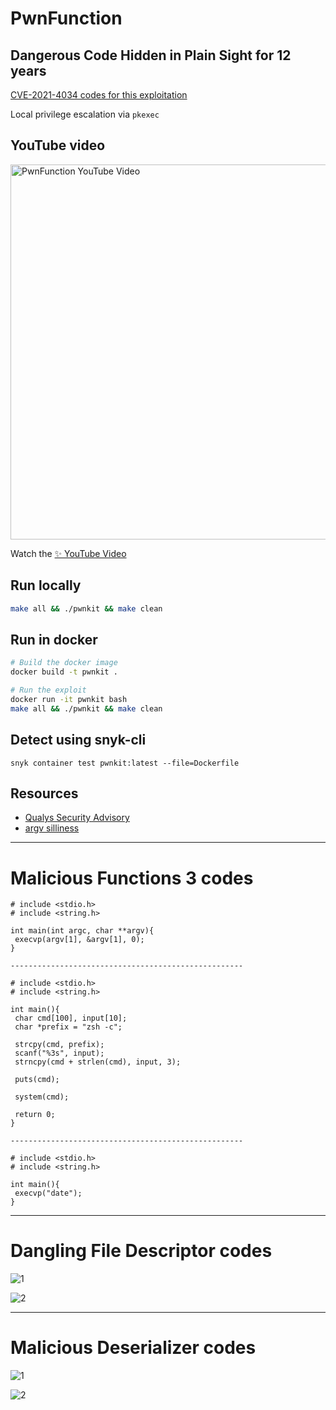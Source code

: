 # PwnFunction

## Dangerous Code Hidden in Plain Sight for 12 years

[CVE-2021-4034 codes for this exploitation](https://github.com/devopsengineerDan/pkexec-CVE-2021-4034)

Local privilege escalation via `pkexec`

## YouTube video

<p>
  <a href='https://www.youtube.com/watch?v=eTcVLqKpZJc'>
    <img src="https://user-images.githubusercontent.com/19750782/162562498-078f4bcb-4403-4ec4-acd4-b59530f081db.png" alt="PwnFunction YouTube Video" width="600">
  </a>
</p>

Watch the [✨ YouTube Video](https://www.youtube.com/watch?v=eTcVLqKpZJc)

## Run locally

```sh
make all && ./pwnkit && make clean
```

## Run in docker

```sh
# Build the docker image
docker build -t pwnkit .

# Run the exploit
docker run -it pwnkit bash
make all && ./pwnkit && make clean
```

## Detect using snyk-cli

```
snyk container test pwnkit:latest --file=Dockerfile
```

## Resources

- [Qualys Security Advisory](https://www.qualys.com/2022/01/25/cve-2021-4034/pwnkit.txt)
- [argv silliness](https://ryiron.wordpress.com/2013/12/16/argv-silliness/)

----------------------------------------------------

# Malicious Functions 3 codes

```
# include <stdio.h>
# include <string.h>

int main(int argc, char **argv){
 execvp(argv[1], &argv[1], 0);
}

----------------------------------------------------

# include <stdio.h>
# include <string.h>

int main(){
 char cmd[100], input[10];
 char *prefix = "zsh -c";

 strcpy(cmd, prefix);
 scanf("%3s", input);
 strncpy(cmd + strlen(cmd), input, 3);

 puts(cmd);

 system(cmd);

 return 0;
}

----------------------------------------------------

# include <stdio.h>
# include <string.h>

int main(){
 execvp("date");
}
```

----------------------------------------------------

# Dangling File Descriptor codes

![1](https://github.com/user-attachments/assets/a507678c-41d1-4b6d-8884-fea61f8fe862)

![2](https://github.com/user-attachments/assets/ed96a675-2a3f-453b-8e09-083785d891e6)

----------------------------------------------------

# Malicious Deserializer codes

![1](https://github.com/user-attachments/assets/afbc0587-aa56-4a5d-94b3-933328099f18)

![2](https://github.com/user-attachments/assets/d170bd85-ee1e-478b-ac2d-147fb6eed546)
